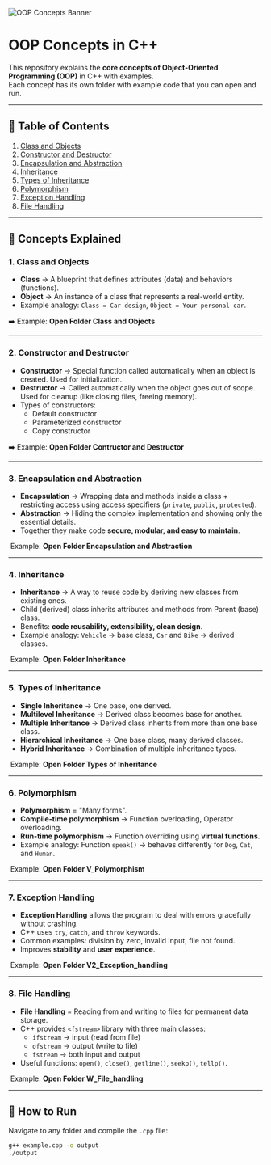 ![OOP Concepts Banner](https://develux.com/wp-content/uploads/2023/05/2-4.png)
# OOP Concepts in C++

This repository explains the **core concepts of Object-Oriented Programming (OOP)** in C++ with examples.  
Each concept has its own folder with example code that you can open and run.

---

## 📌 Table of Contents
1. [Class and Objects](#1-class-and-objects)  
2. [Constructor and Destructor](#2-constructor-and-destructor)  
3. [Encapsulation and Abstraction](#3-encapsulation-and-abstraction)  
4. [Inheritance](#4-inheritance)  
5. [Types of Inheritance](#5-types-of-inheritance)  
6. [Polymorphism](#6-polymorphism)  
7. [Exception Handling](#7-exception-handling)  
8. [File Handling](#8-file-handling)  

---

## 📝 Concepts Explained

### 1. Class and Objects
- **Class** → A blueprint that defines attributes (data) and behaviors (functions).  
- **Object** → An instance of a class that represents a real-world entity.  
- Example analogy: `Class = Car design`, `Object = Your personal car`.  

➡️ Example: **Open Folder Class and Objects**

---

### 2. Constructor and Destructor
- **Constructor** → Special function called automatically when an object is created. Used for initialization.  
- **Destructor** → Called automatically when the object goes out of scope. Used for cleanup (like closing files, freeing memory).  
- Types of constructors:
  - Default constructor  
  - Parameterized constructor  
  - Copy constructor  

➡️ Example: **Open Folder Contructor and Destructor**

---

### 3. Encapsulation and Abstraction
- **Encapsulation** → Wrapping data and methods inside a class + restricting access using access specifiers (`private`, `public`, `protected`).  
- **Abstraction** → Hiding the complex implementation and showing only the essential details.  
- Together they make code **secure, modular, and easy to maintain**.  

️ Example: **Open Folder Encapsulation and Abstraction**

---

### 4. Inheritance
- **Inheritance** → A way to reuse code by deriving new classes from existing ones.  
- Child (derived) class inherits attributes and methods from Parent (base) class.  
- Benefits: **code reusability, extensibility, clean design**.  
- Example analogy: `Vehicle` → base class, `Car` and `Bike` → derived classes.  

️ Example: **Open Folder Inheritance**

---

### 5. Types of Inheritance
- **Single Inheritance** → One base, one derived.  
- **Multilevel Inheritance** → Derived class becomes base for another.  
- **Multiple Inheritance** → Derived class inherits from more than one base class.  
- **Hierarchical Inheritance** → One base class, many derived classes.  
- **Hybrid Inheritance** → Combination of multiple inheritance types.  

️ Example: **Open Folder Types of Inheritance**

---

### 6. Polymorphism
- **Polymorphism** = "Many forms".  
- **Compile-time polymorphism** → Function overloading, Operator overloading.  
- **Run-time polymorphism** → Function overriding using **virtual functions**.  
- Example analogy: Function `speak()` → behaves differently for `Dog`, `Cat`, and `Human`.  

️ Example: **Open Folder V_Polymorphism**

---

### 7. Exception Handling
- **Exception Handling** allows the program to deal with errors gracefully without crashing.  
- C++ uses `try`, `catch`, and `throw` keywords.  
- Common examples: division by zero, invalid input, file not found.  
- Improves **stability** and **user experience**.  

️ Example: **Open Folder V2_Exception_handling**

---

### 8. File Handling
- **File Handling** = Reading from and writing to files for permanent data storage.  
- C++ provides `<fstream>` library with three main classes:
  - `ifstream` → input (read from file)  
  - `ofstream` → output (write to file)  
  - `fstream` → both input and output  
- Useful functions: `open()`, `close()`, `getline()`, `seekp()`, `tellp()`.  

️ Example: **Open Folder W_File_handling**

---

## 🚀 How to Run
Navigate to any folder and compile the `.cpp` file:

```bash
g++ example.cpp -o output
./output
